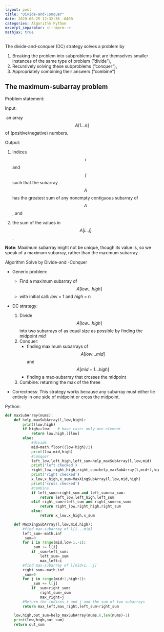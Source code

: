 ```yaml
---
layout: post
title: "Divide-and-Conquer"
date: 2020-06-25 12:32:36 -0400
categories: Algorithm Python
excerpt_separator: <!--more-->
mathjax: true
---
```


The divide-and-conquer (DC) strategy solves a problem by 

1.  Breaking the problem into subproblems that are themselves smaller instances of the same type of problem (”divide”), 
2.  Recursively solving these subproblems (”conquer”), 
3.  Appropriately combining their answers (”combine”)

<!--more-->

## The maximum-subarray problem

Problem statement: 

Input: 

​	an array $$A[1...n]$$ of (positive/negative) numbers. 

Output: 

1.  Indices $$i$$ and $$j$$ such that the subarray $$A$$ has the greatest sum of any nonempty contiguous subarray of $$A$$, and 

2.  the sum of the values in $$A[i...j]$$. 

**Note:** Maximum subarray might not be unique, though its value is, so we speak of a maximum subarray, rather than the maximum subarray.

Algorithm Solve by Divide-and -Conquer

-   Generic problem: 

	-   Find a maximum subarray of $$A[low...high]$$
    -   with initial call: *low* = 1 and *high* = n 

-   DC strategy: 

	1.  Divide  $$A[low...high]$$ into two subarrays of as equal size as possible by finding the midpoint *mid*
    2.  Conquer: 
        *   finding maximum subarrays of $$A[low...mid]$$ and $$A[mid + 1...high]$$
		*	finding a max-subarray that crosses the midpoint 
    3.	Combine: returning the max of the three

-   Correctness: This  strategy works because any subarray must either lie entirely in one side of midpoint or cross the midpoint. 

Python:

```python
def maxSubArray(nums):
    def help_maxSubArray(l,low,high):
        print(low,high)
        if high==low:	# base case: only one element
            return low,high,l[low]
        else:
            #divide
            mid=math.floor((low+high)/2)
            print(low,mid,high)
            #conquer
            left_low,left_high,left_sum=help_maxSubArray(l,low,mid)
            print('left checked')
            right_low,right_high,right_sum=help_maxSubArray(l,mid+1,high)
            print('right checked')
            x_low,x_high,x_sum=MaxXingSubArray(l,low,mid,high)
            print('xross checked')
            #combine
            if left_sum>=right_sum and left_sum>=x_sum:
                return left_low,left_high,left_sum
            elif right_sum>=left_sum and right_sum>=x_sum:
                return right_low,right_high,right_sum
            else:
                return x_low,x_high,x_sum

    def MaxXingSubArray(l,low,mid,high):
        #find max-subarray of l[i...mid]
        left_sum=-math.inf
        _sum=0
        for i in range(mid,low-1,-1):
            _sum += l[i]
            if _sum>left_sum:
                left_sum=_sum
                max_left=i
        #find max-subarray of l[mid+1...j]
        right_sum=-math.inf
        _sum=0
        for j in range(mid+1,high+1):
            _sum += l[j]
            if _sum>right_sum:
                right_sum=_sum
                max_right=j
        #Return the indices i and j and the sum of two subarrays
        return max_left,max_right,left_sum+right_sum
    
    low,high,out_sum=help_maxSubArray(nums,0,len(nums)-1)
    print(low,high,out_sum)
    return out_sum
```

